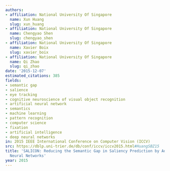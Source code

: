 ```yaml
---
authors:
- affiliation: National University Of Singapore
  name: Xun Huang
  slug: xun_huang
- affiliation: National University Of Singapore
  name: Chengyao Shen
  slug: chengyao_shen
- affiliation: National University Of Singapore
  name: Xavier Boix
  slug: xavier_boix
- affiliation: National University Of Singapore
  name: Qi Zhao
  slug: qi_zhao
date: '2015-12-07'
estimated_citations: 385
fields:
- semantic gap
- salience
- eye tracking
- cognitive neuroscience of visual object recognition
- artificial neural network
- semantics
- machine learning
- pattern recognition
- computer science
- fixation
- artificial intelligence
- deep neural networks
in: 2015 IEEE International Conference on Computer Vision (ICCV)
src: https://dblp.uni-trier.de/db/conf/iccv/iccv2015.html#HuangSBZ15
title: 'SALICON: Reducing the Semantic Gap in Saliency Prediction by Adapting Deep
  Neural Networks'
year: 2015
---
```

